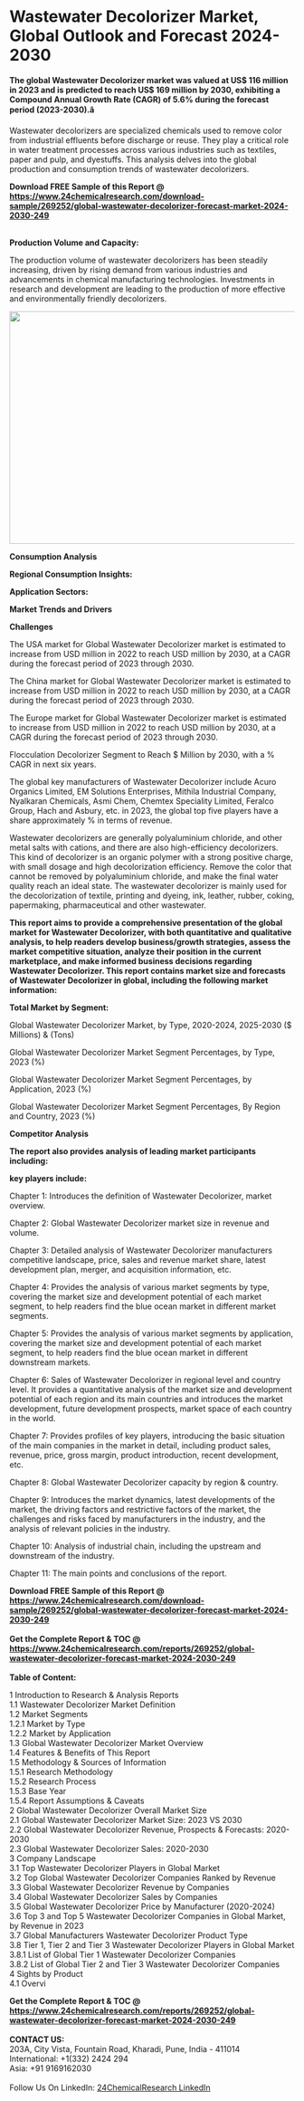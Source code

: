<h1>Wastewater Decolorizer Market, Global Outlook and Forecast 2024-2030</h1><p><strong>The global Wastewater Decolorizer market was valued at US$ 116 million in 2023 and is predicted to reach US$ 169 million by 2030, exhibiting a Compound Annual Growth Rate (CAGR) of 5.6% during the forecast period (2023-2030).â</strong></p><p>
</p><p>Wastewater decolorizers are specialized chemicals used to remove color from industrial effluents before discharge or reuse. They play a critical role in water treatment processes across various industries such as textiles, paper and pulp, and dyestuffs. This analysis delves into the global production and consumption trends of wastewater decolorizers.</p><div><b>Download FREE Sample of this Report @ 
            <a href="https://www.24chemicalresearch.com/download-sample/269252/global-wastewater-decolorizer-forecast-market-2024-2030-249">
            https://www.24chemicalresearch.com/download-sample/269252/global-wastewater-decolorizer-forecast-market-2024-2030-249</a></b></div><br><p>
</p><p><strong>Production Volume and Capacity:</strong></p><p>
</p><p>The production volume of wastewater decolorizers has been steadily increasing, driven by rising demand from various industries and advancements in chemical manufacturing technologies. Investments in research and development are leading to the production of more effective and environmentally friendly decolorizers.</p><p>
</p><p><img alt="" src="https://24chemicalresearch.com/assets/report-images/Wastewater_DecolorizerMarket.png" style="height:411px; width:731px"></p><p>
</p><p><strong>Consumption Analysis</strong></p><p>
</p><p><strong>Regional Consumption Insights:</strong></p><p>
</p><p>
</p><p><strong>Application Sectors:</strong></p><p>
</p><p>
</p><p><strong>Market Trends and Drivers</strong></p><p>
</p><p>
</p><p><strong>Challenges</strong></p><p>
</p><p>
</p><p>The USA market for Global Wastewater Decolorizer market is estimated to increase from USD million in 2022 to reach USD million by 2030, at a CAGR during the forecast period of 2023 through 2030.</p><p>
</p><p>The China market for Global Wastewater Decolorizer market is estimated to increase from USD million in 2022 to reach USD million by 2030, at a CAGR during the forecast period of 2023 through 2030.</p><p>
</p><p>The Europe market for Global Wastewater Decolorizer market is estimated to increase from USD million in 2022 to reach USD million by 2030, at a CAGR during the forecast period of 2023 through 2030.</p><p>
Flocculation Decolorizer Segment to Reach $ Million by 2030, with a % CAGR in next six years.</p><p>
The global key manufacturers of Wastewater Decolorizer include Acuro Organics Limited, EM Solutions Enterprises, Mithila Industrial Company, Nyalkaran Chemicals, Asmi Chem, Chemtex Speciality Limited, Feralco Group, Hach and Asbury, etc. in 2023, the global top five players have a share approximately % in terms of revenue.</p><p>
Wastewater decolorizers are generally polyaluminium chloride, and other metal salts with cations, and there are also high-efficiency decolorizers. This kind of decolorizer is an organic polymer with a strong positive charge, with small dosage and high decolorization efficiency. Remove the color that cannot be removed by polyaluminium chloride, and make the final water quality reach an ideal state. The wastewater decolorizer is mainly used for the decolorization of textile, printing and dyeing, ink, leather, rubber, coking, papermaking, pharmaceutical and other wastewater.</p><p>
<strong>This report aims to provide a comprehensive presentation of the global market for Wastewater Decolorizer, with both quantitative and qualitative analysis, to help readers develop business/growth strategies, assess the market competitive situation, analyze their position in the current marketplace, and make informed business decisions regarding Wastewater Decolorizer. This report contains market size and forecasts of Wastewater Decolorizer in global, including the following market information:</strong></p><p>
</p><p>
<strong>Total Market by Segment:</strong></p><p>
Global Wastewater Decolorizer Market, by Type, 2020-2024, 2025-2030 ($ Millions) &amp; (Tons)</p><p>
Global Wastewater Decolorizer Market Segment Percentages, by Type, 2023 (%)</p><p>
</p><p>
Global Wastewater Decolorizer Market Segment Percentages, by Application, 2023 (%)</p><p>
</p><p>
Global Wastewater Decolorizer Market Segment Percentages, By Region and Country, 2023 (%)</p><p>
</p><p>
<strong>Competitor Analysis</strong></p><p>
<strong>The report also provides analysis of leading market participants including:</strong></p><p>
</p><p>
</p><p><strong>key players include:</strong></p><p>
</p><p>
Chapter 1: Introduces the definition of Wastewater Decolorizer, market overview.</p><p>
Chapter 2: Global Wastewater Decolorizer market size in revenue and volume.</p><p>
Chapter 3: Detailed analysis of Wastewater Decolorizer manufacturers competitive landscape, price, sales and revenue market share, latest development plan, merger, and acquisition information, etc.</p><p>
Chapter 4: Provides the analysis of various market segments by type, covering the market size and development potential of each market segment, to help readers find the blue ocean market in different market segments.</p><p>
Chapter 5: Provides the analysis of various market segments by application, covering the market size and development potential of each market segment, to help readers find the blue ocean market in different downstream markets.</p><p>
Chapter 6: Sales of Wastewater Decolorizer in regional level and country level. It provides a quantitative analysis of the market size and development potential of each region and its main countries and introduces the market development, future development prospects, market space of each country in the world.</p><p>
Chapter 7: Provides profiles of key players, introducing the basic situation of the main companies in the market in detail, including product sales, revenue, price, gross margin, product introduction, recent development, etc.</p><p>
Chapter 8: Global Wastewater Decolorizer capacity by region &amp; country.</p><p>
Chapter 9: Introduces the market dynamics, latest developments of the market, the driving factors and restrictive factors of the market, the challenges and risks faced by manufacturers in the industry, and the analysis of relevant policies in the industry.</p><p>
Chapter 10: Analysis of industrial chain, including the upstream and downstream of the industry.</p><p>
Chapter 11: The main points and conclusions of the report.</p><div><b>Download FREE Sample of this Report @ 
            <a href="https://www.24chemicalresearch.com/download-sample/269252/global-wastewater-decolorizer-forecast-market-2024-2030-249">
            https://www.24chemicalresearch.com/download-sample/269252/global-wastewater-decolorizer-forecast-market-2024-2030-249</a></b></div><br><div><b>Get the Complete Report & TOC @ 
            <a href="https://www.24chemicalresearch.com/reports/269252/global-wastewater-decolorizer-forecast-market-2024-2030-249">
            https://www.24chemicalresearch.com/reports/269252/global-wastewater-decolorizer-forecast-market-2024-2030-249</a></b></div><br>
            <b>Table of Content:</b><p>1 Introduction to Research & Analysis Reports<br />
    1.1 Wastewater Decolorizer Market Definition<br />
    1.2 Market Segments<br />
        1.2.1 Market by Type<br />
        1.2.2 Market by Application<br />
    1.3 Global Wastewater Decolorizer Market Overview<br />
    1.4 Features & Benefits of This Report<br />
    1.5 Methodology & Sources of Information<br />
        1.5.1 Research Methodology<br />
        1.5.2 Research Process<br />
        1.5.3 Base Year<br />
        1.5.4 Report Assumptions & Caveats<br />
2 Global Wastewater Decolorizer Overall Market Size<br />
    2.1 Global Wastewater Decolorizer Market Size: 2023 VS 2030<br />
    2.2 Global Wastewater Decolorizer Revenue, Prospects & Forecasts: 2020-2030<br />
    2.3 Global Wastewater Decolorizer Sales: 2020-2030<br />
3 Company Landscape<br />
    3.1 Top Wastewater Decolorizer Players in Global Market<br />
    3.2 Top Global Wastewater Decolorizer Companies Ranked by Revenue<br />
    3.3 Global Wastewater Decolorizer Revenue by Companies<br />
    3.4 Global Wastewater Decolorizer Sales by Companies<br />
    3.5 Global Wastewater Decolorizer Price by Manufacturer (2020-2024)<br />
    3.6 Top 3 and Top 5 Wastewater Decolorizer Companies in Global Market, by Revenue in 2023<br />
    3.7 Global Manufacturers Wastewater Decolorizer Product Type<br />
    3.8 Tier 1, Tier 2 and Tier 3 Wastewater Decolorizer Players in Global Market<br />
        3.8.1 List of Global Tier 1 Wastewater Decolorizer Companies<br />
        3.8.2 List of Global Tier 2 and Tier 3 Wastewater Decolorizer Companies<br />
4 Sights by Product<br />
    4.1 Overvi</p><div><b>Get the Complete Report & TOC @ 
            <a href="https://www.24chemicalresearch.com/reports/269252/global-wastewater-decolorizer-forecast-market-2024-2030-249">
            https://www.24chemicalresearch.com/reports/269252/global-wastewater-decolorizer-forecast-market-2024-2030-249</a></b></div><br><b>CONTACT US:</b><br>
            203A, City Vista, Fountain Road, Kharadi, Pune, India - 411014<br>
            International: +1(332) 2424 294<br>
            Asia: +91 9169162030 <br><br>
            Follow Us On LinkedIn: <a href="https://www.linkedin.com/company/24chemicalresearch/">24ChemicalResearch LinkedIn</a>